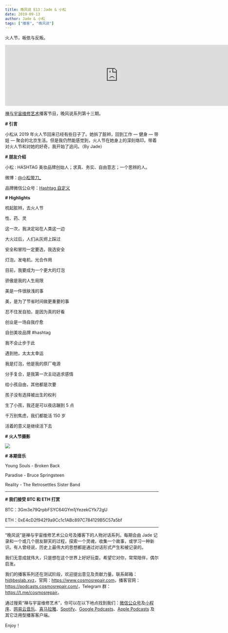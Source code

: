 ```yaml
---
title: 晚风说 E13：Jade & 小松
date: 2019-09-13
author: Jade & 小松
tags: ["播客", "晚风说"]
---
```


火人节，皈依与反叛。

<!--more-->

<iframe src="https://fireside.fm/player/v2/trfV16OE+soQMbCGK?theme=light" width="740" height="200" frameborder="0" scrolling="no"></iframe>

[禅与宇宙维修艺术](https://www.cosmosrepair.com)播客节目，晚风说系列第十三期。

**# 引言**

小松从 2019 年火人节回来已经有些日子了。她拆了脏辫，回到工作 — 健身 — 带娃 — 聚会的北京生活。但是我仍然能感觉到，火人节在她身上的深刻烙印。带着对火人节和对她的好奇，我开始了追问。（By Jade）

**# 朋友介绍**

小松 : HASHTAG 美妆品牌创始人；求真、务实、自由意志；一个思辨的人。

微博：[@小松带刀_](https://weibo.com/u/1731854344?is_hot=1#_rnd1568271248228)

品牌微信公众号：[Hashtag 自定义](https://mp.weixin.qq.com/s/6mNYcJ-teRT5EyihVdZ3XA)

**# Highlights**

梳起脏辫，去火人节

性、药、灵

这一次，我决定站在人类这一边

大火过后，人们从灰烬上踩过

安全和冒险一定要选，我选安全

灯泡，发电机，光合作用

目前，我要成为一个更大的灯泡

骄傲是我的人生局限

美是一件很肤浅的事

美，是为了节省时间做更重要的事

忍不住发自拍，是因为真的好看

创业是一场自我疗愈

自创美妆品牌 #hashtag

我不会止步于此

遇到他，太太太幸运

我是灯泡，他是我的原厂电源

分手复合，是我第一次主动追求感情

给小孩自由，其他都是次要

孩子没有选择被出生的权利

生了小孩，我还是可以夜店蹦到 5 点

千万别焦虑，我们都能活 150 岁

活着的意义是继续活下去

**# 火人节摄影**

![](https://tva1.sinaimg.cn/large/006y8mN6ly1g6wr9fjgcoj30u011iqv6.jpg)
 
**# 本期音乐**

Young Souls - Broken Back 

Paradise - Bruce Springsteen

Reality - The Retrosettles Sister Band

- - - - - 

**# 我们接受 BTC 和 ETH 打赏**

BTC：3Gm3e79QrpbFSYC64GYm1jYezekCYk72gU

ETH：0xE4cD2f942f9a9Cc1c1ABc897C784129B5C57a5bf

- - - - - 

“晚风说”是禅与宇宙维修艺术公众号及播客下的人物对话系列。每期会由 Jade 记录和一个或几个朋友聊天的过程，探索一个灵魂，收集一个故事，或学习一种新识。有人曾经说，历史上最伟大的思想都是通过对话形式产生和被记录的。

我们无意成就伟大，只是想在这个世界上好好玩耍。希望它对你，常常陪伴，偶尔启发。

我们的播客系列还在测试阶段，欢迎提出意见及贡献力量。联系邮箱：<hi@beslab.xyz>，官网：<https://www.cosmosrepair.com>，播客官网：<https://podcasts.cosmosrepair.com/>，Telegram 群：<https://t.me/cosmosrepair>。

通过搜索“禅与宇宙维修艺术”，你可以在以下地点找到我们：[微信公众号](https://cosmosrepair-1257028016.cos.ap-beijing.myqcloud.com/2019-08-04-qrcode_for_gh_9a7e409c3696_430.jpg)及[小程序](https://cosmosrepair-1257028016.cos.ap-beijing.myqcloud.com/2019-08-04-gh_ec0187a9be05_430.jpg)、[网易云音乐](https://music.163.com/#/djradio?id=793651380)、[喜马拉雅](https://www.ximalaya.com/zhubo/182662946/)、[Spotify](https://open.spotify.com/show/5SfJxMPMoqbGc2zG8ouiuD?si=QcavW9VXQiKTkTuBuWU8nA)、[Google Podcasts](https://podcasts.google.com/?feed=aHR0cHM6Ly9wb2RjYXN0cy5jb3Ntb3NyZXBhaXIuY29tL3Jzcw%3D%3D)、[Apple Podcasts](https://podcasts.apple.com/podcast/id1475254987) 及其它泛用型播客客户端。

Enjoy！